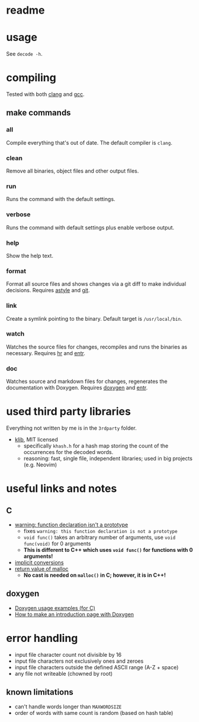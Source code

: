 # readme

# usage

See `decode -h`.

# compiling

Tested with both [clang](https://clang.llvm.org) and [gcc](https://gcc.gnu.org).

## make commands

### all

Compile everything that's out of date. The default compiler is `clang`.

### clean

Remove all binaries, object files and other output files.

### run

Runs the command with the default settings.

### verbose

Runs the command with default settings plus enable verbose output.

### help

Show the help text.

### format

Format all source files and shows changes via a git diff to make individual decisions. Requires [astyle](http://astyle.sourceforge.net) and [git](http://git.com).

### link

Create a symlink pointing to the binary. Default target is `/usr/local/bin`.

### watch

Watches the source files for changes, recompiles and runs the binaries as necessary. Requires [hr](https://github.com/LuRsT/hr) and [entr](https://github.com/clibs/entr).

### doc

Watches source and markdown files for changes, regenerates the documentation with Doxygen. Requires [doxygen](http://www.stack.nl/~dimitri/doxygen/) and [entr](https://github.com/clibs/entr).

# used third party libraries

Everything not written by me is in the `3rdparty` folder.

- [klib](https://github.com/attractivechaos/klib), MIT licensed
  - specifically `khash.h` for a hash map storing the count of the occurrences for the decoded words.
  - reasoning: fast, single file, independent libraries; used in big projects (e.g. Neovim)

# useful links and notes

## C

- [warning: function declaration isn't a prototype](https://stackoverflow.com/questions/42125/function-declaration-isnt-a-prototype)
  - fixes `warning: this function declaration is not a prototype`
  - `void func()` takes an arbitrary number of arguments, use `void func(void)` for 0 arguments
  - __This is different to C++ which uses `void func()` for functions with 0 arguments!__
- [implicit conversions](http://localdoc.scusa.lsu.edu/cppreference/en/c/language/conversion.html)
- [return value of malloc](https://stackoverflow.com/questions/3585847/return-value-of-malloc)
  - __No cast is needed on `malloc()` in C; however, it is in C++!__

## doxygen

- [Doxygen usage examples (for C)](http://fnch.users.sourceforge.net/doxygen_c.html)
- [How to make an introduction page with Doxygen](https://stackoverflow.com/questions/9502426/how-to-make-an-introduction-page-with-doxygen)

# error handling

- input file character count not divisible by 16
- input file characters not exclusively ones and zeroes
- input file characters outside the defined ASCII range (A-Z + space)
- any file not writeable (chowned by root)

## known limitations

- can't handle words longer than `MAXWORDSIZE`
- order of words with same count is random (based on hash table)
